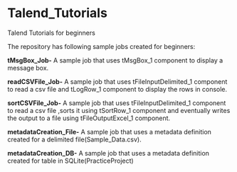 # Talend_Tutorials
Talend Tutorials for beginners 

The repository has following sample jobs created for beginners:

**tMsgBox_Job-** A sample job that uses tMsgBox_1 component to display a message box.

**readCSVFile_Job-** A sample job that uses tFileInputDelimited_1 component to read a csv file and tLogRow_1 component to display the rows in console.

**sortCSVFile_Job-** A sample job that uses tFileInputDelimited_1 component to read a csv file ,sorts it using tSortRow_1 component and eventually writes the output to a file using tFileOutputExcel_1 component.

**metadataCreation_File-** A sample job that uses a metadata definition created for a delimited file(Sample_Data.csv).

**metadataCreation_DB-** A sample job that uses a metadata definition created for table in SQLite(PracticeProject)
